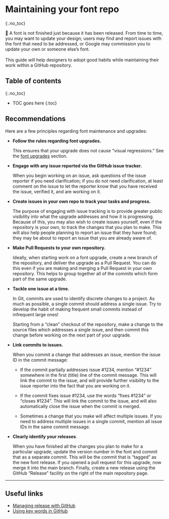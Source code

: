 <link href="style.css" rel="stylesheet">

# Maintaining your font repo
{:.no_toc}

<div class="callout">

🐰 A font is not finished just because it has been released. From time to time, you may want to update your design; users may find and report issues with the font that need to be addressed, or Google may commission you to update your own or someone else’s font.
<br><br>
This guide will help designers to adopt good habits while maintaining their work within a GitHub repository.

</div>

## Table of contents
{:.no_toc}
* TOC goes here
{:toc}

## Recommendations

Here are a few principles regarding font maintenance and upgrades:

-   **Follow the rules regarding font upgrades.**

    This ensures that your upgrade does not cause “visual regressions.” See the [font upgrades](onboarding.md) section.
-   **Engage with any issue reported via the GitHub issue tracker.**

    When you begin working on an issue, ask questions of the issue reporter if you need clarification; if you do not need clarification, at least comment on the issue to let the reporter know that you have received the issue, verified it, and are working on it.
-   **Create issues in your own repo to track your tasks and progress.**

    The purpose of engaging with issue tracking is to provide greater public visibility into what the upgrade addresses and how it is progressing. Because of this, you may also wish to create issues yourself, even if the repository is your own, to track the changes that you plan to make. This will also help people planning to report an issue that they have found; they may be about to report an issue that you are already aware of.
-   **Make Pull Requests to your own repository.**

    Ideally, when starting work on a font upgrade, create a new branch of the repository, and deliver the upgrade as a Pull Request. You can do this even if you are making and merging a Pull Request in your own repository. This helps to group together all of the commits which form part of the same upgrade.
-   **Tackle one issue at a time.**

    In Git, commits are used to identify discrete changes to a project. As much as possible, a single commit should address a single issue. Try to develop the habit of making frequent small commits instead of infrequent large ones!

    Starting from a “clean” checkout of the repository, make a change to the source files which addresses a single issue, and then commit this change before working on the next part of your upgrade.
-   **Link commits to issues.**

    When you commit a change that addresses an issue, mention the issue ID in the commit message:

    -   If the commit partially addresses issue \#1234, mention “#1234” somewhere in the first (title) line of the commit message. This will link the commit to the issue, and will provide further visibility to the issue reporter into the fact that you are working on it.

    

    -   If the commit fixes issue \#1234, use the words “fixes \#1234” or “closes \#1234”. This will link the commit to the issue, and will also automatically close the issue when the commit is merged.

    

    -   Sometimes a change that you make will affect multiple issues. If you need to address multiple issues in a single commit, mention all issue IDs in the same commit message.
-   **Clearly identify your releases**.

    When you have finished all the changes you plan to make for a particular upgrade, update the version number in the font and commit that as a separate commit. This will be the commit that is “tagged” as the new font release. If you opened a pull request for this upgrade, now merge it into the main branch. Finally, create a new release using the GitHub “Release” facility on the right of the main repository page.

------------------------------------------------------------------------

## Useful links

-   [Managing release with GitHub](https://docs.github.com/en/repositories/releasing-projects-on-github/managing-releases-in-a-repository)
-   [Using key words in GitHub](https://docs.github.com/en/issues/tracking-your-work-with-issues/linking-a-pull-request-to-an-issue)
